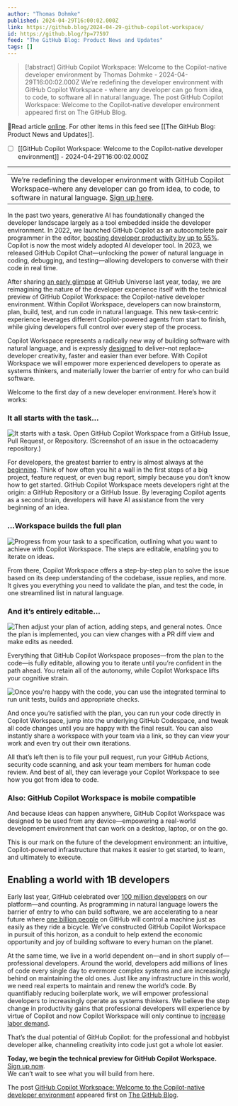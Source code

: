 ```yaml
---
author: "Thomas Dohmke"
published: 2024-04-29T16:00:02.000Z
link: https://github.blog/2024-04-29-github-copilot-workspace/
id: https://github.blog/?p=77597
feed: "The GitHub Blog꞉ Product News and Updates"
tags: []
---
```

> [!abstract] GitHub Copilot Workspace: Welcome to the Copilot-native developer environment by Thomas Dohmke - 2024-04-29T16:00:02.000Z
> We’re redefining the developer environment with GitHub Copilot Workspace - where any developer can go from idea, to code, to software all in natural language. The post GitHub Copilot Workspace: Welcome to the Copilot-native developer environment appeared first on The GitHub Blog.

🔗Read article [online](https://github.blog/2024-04-29-github-copilot-workspace/). For other items in this feed see [[The GitHub Blog꞉ Product News and Updates]].

- [ ] [[GitHub Copilot Workspace꞉ Welcome to the Copilot-native developer environment]] - 2024-04-29T16:00:02.000Z
- - -
|   |
|---|
|We’re redefining the developer environment with GitHub Copilot Workspace–where any developer can go from idea, to code, to software in natural language. [Sign up here](https://githubnext.com/projects/copilot-workspace).|

In the past two years, generative AI has foundationally changed the developer landscape largely as a tool embedded inside the developer environment. In 2022, we launched GitHub Copilot as an autocomplete pair programmer in the editor, [boosting developer productivity by up to 55%](https://github.blog/2022-09-07-research-quantifying-github-copilots-impact-on-developer-productivity-and-happiness/). Copilot is now the most widely adopted AI developer tool. In 2023, we released GitHub Copilot Chat—unlocking the power of natural language in coding, debugging, and testing—allowing developers to converse with their code in real time.

After sharing [an early glimpse](https://github.blog/2023-11-08-universe-2023-copilot-transforms-github-into-the-ai-powered-developer-platform/) at GitHub Universe last year, today, we are reimagining the nature of the developer experience itself with the technical preview of GitHub Copilot Workspace: the Copilot-native developer environment. Within Copilot Workspace, developers can now brainstorm, plan, build, test, and run code in natural language. This new task-centric experience leverages different Copilot-powered agents from start to finish, while giving developers full control over every step of the process.

Copilot Workspace represents a radically new way of building software with natural language, and is expressly [designed](https://github.blog/2024-01-17-a-developers-second-brain-reducing-complexity-through-partnership-with-ai/) to deliver–not replace–developer creativity, faster and easier than ever before. With Copilot Workspace we will empower more experienced developers to operate as systems thinkers, and materially lower the barrier of entry for who can build software.

Welcome to the first day of a new developer environment. Here’s how it works:

### It all starts with the task…[](#it-all-starts-with-the-task)

![It starts with a task. Open GitHub Copilot Workspace from a GitHub Issue, Pull Request, or Repository. (Screenshot of an issue in the octoacademy repository.)](https://github.blog/wp-content/uploads/2024/04/octoacademy-projects.png?w=1024&resize=1024%2C593)

For developers, the greatest barrier to entry is almost always at the [beginning](https://github.blog/2023-11-08-universe-2023-copilot-transforms-github-into-the-ai-powered-developer-platform/). Think of how often you hit a wall in the first steps of a big project, feature request, or even bug report, simply because you don’t know how to get started. GitHub Copilot Workspace meets developers right at the origin: a GitHub Repository or a GitHub Issue. By leveraging Copilot agents as a second brain, developers will have AI assistance from the very beginning of an idea.

### …Workspace builds the full plan[](#workspace-builds-the-full-plan)

![Progress from your task to a specification, outlining what you want to achieve with Copilot Workspace. The steps are editable, enabling you to iterate on ideas.](https://github.blog/wp-content/uploads/2024/04/3-Plan-of-Action-Zoom-with-BG.png?w=1024&resize=1024%2C607)

From there, Copilot Workspace offers a step-by-step plan to solve the issue based on its deep understanding of the codebase, issue replies, and more. It gives you everything you need to validate the plan, and test the code, in one streamlined list in natural language.

### And it’s entirely editable…[](#and-its-entirely-editable)

![Then adjust your plan of action, adding steps, and general notes. Once the plan is implemented, you can view changes with a PR diff view and make edits as needed.](https://github.blog/wp-content/uploads/2024/04/copilot-workspace.png?w=1024&resize=1024%2C593)

Everything that GitHub Copilot Workspace proposes—from the plan to the code—is fully editable, allowing you to iterate until you’re confident in the path ahead. You retain all of the autonomy, while Copilot Workspace lifts your cognitive strain.

![Once you're happy with the code, you can use the integrated terminal to run unit tests, builds and appropriate checks.](https://github.blog/wp-content/uploads/2024/04/4.1-Run-code-in-Copilot-Workspace-v3.png?w=1024&resize=1024%2C604)

And once you’re satisfied with the plan, you can run your code directly in Copilot Workspace, jump into the underlying GitHub Codespace, and tweak all code changes until you are happy with the final result. You can also instantly share a workspace with your team via a link, so they can view your work and even try out their own iterations.

All that’s left then is to file your pull request, run your GitHub Actions, security code scanning, and ask your team members for human code review. And best of all, they can leverage your Copilot Workspace to see how you got from idea to code.

### Also: GitHub Copilot Workspace is mobile compatible[](#also-github-copilot-workspace-is-mobile-compatible)

And because ideas can happen anywhere, GitHub Copilot Workspace was designed to be used from any device—empowering a real-world development environment that can work on a desktop, laptop, or on the go.

This is our mark on the future of the development environment: an intuitive, Copilot-powered infrastructure that makes it easier to get started, to learn, and ultimately to execute.

## Enabling a world with 1B developers[](#enabling-a-world-with-1b-developers)

Early last year, GitHub celebrated over [100 million developers](https://github.blog/2023-01-25-100-million-developers-and-counting/) on our platform—and counting. As programming in natural language lowers the barrier of entry to who can build software, we are accelerating to a near future where [one billion people](https://www.sequoiacap.com/article/the-next-billion-developers-perspective/) on GitHub will control a machine just as easily as they ride a bicycle. We’ve constructed GitHub Copilot Workspace in pursuit of this horizon, as a conduit to help extend the economic opportunity and joy of building software to every human on the planet.

At the same time, we live in a world dependent on—and in short supply of—professional developers. Around the world, developers add millions of lines of code every single day to evermore complex systems and are increasingly behind on maintaining the old ones. Just like any infrastructure in this world, we need real experts to maintain and renew the world’s code. By quantifiably reducing boilerplate work, we will empower professional developers to increasingly operate as systems thinkers. We believe the step change in productivity gains that professional developers will experience by virtue of Copilot and now Copilot Workspace will only continue to [increase labor demand](https://github.blog/2023-06-27-the-economic-impact-of-the-ai-powered-developer-lifecycle-and-lessons-from-github-copilot/).

That’s the dual potential of GitHub Copilot: for the professional and hobbyist developer alike, channeling creativity into code just got a whole lot easier.

**Today, we begin the technical preview for GitHub Copilot Workspace.**  
[Sign up now](https://githubnext.com/projects/copilot-workspace).  
We can’t wait to see what you will build from here.

The post [GitHub Copilot Workspace: Welcome to the Copilot-native developer environment](https://github.blog/2024-04-29-github-copilot-workspace/) appeared first on [The GitHub Blog](https://github.blog).
